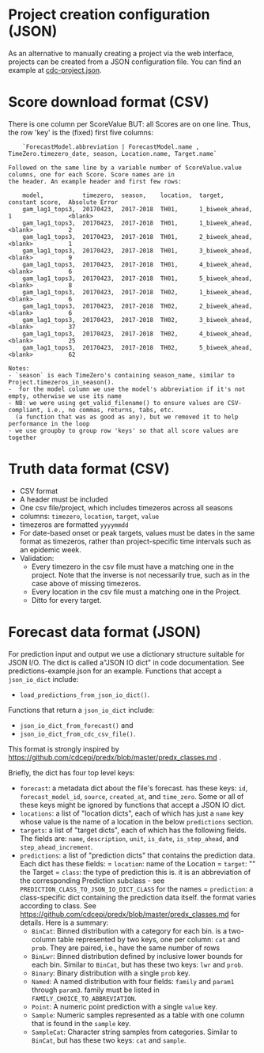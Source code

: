 # Project creation configuration (JSON)
As an alternative to manually creating a project via the web interface, projects can be created from a JSON configuration file. You can find an example at [cdc-project.json](https://github.com/reichlab/forecast-repository/blob/master/forecast_app/tests/projects/cdc-project.json).


# Score download format (CSV)
There is one column per ScoreValue BUT: all Scores are on one line. Thus, the row 'key' is the (fixed) first five columns:

        `ForecastModel.abbreviation | ForecastModel.name , TimeZero.timezero_date, season, Location.name, Target.name`

    Followed on the same line by a variable number of ScoreValue.value columns, one for each Score. Score names are in
    the header. An example header and first few rows:

        model,           timezero,  season,    location,  target,          constant score,  Absolute Error
        gam_lag1_tops3,  20170423,  2017-2018  TH01,      1_biweek_ahead,  1                <blank>
        gam_lag1_tops3,  20170423,  2017-2018  TH01,      1_biweek_ahead,  <blank>          2
        gam_lag1_tops3,  20170423,  2017-2018  TH01,      2_biweek_ahead,  <blank>          1
        gam_lag1_tops3,  20170423,  2017-2018  TH01,      3_biweek_ahead,  <blank>          9
        gam_lag1_tops3,  20170423,  2017-2018  TH01,      4_biweek_ahead,  <blank>          6
        gam_lag1_tops3,  20170423,  2017-2018  TH01,      5_biweek_ahead,  <blank>          8
        gam_lag1_tops3,  20170423,  2017-2018  TH02,      1_biweek_ahead,  <blank>          6
        gam_lag1_tops3,  20170423,  2017-2018  TH02,      2_biweek_ahead,  <blank>          6
        gam_lag1_tops3,  20170423,  2017-2018  TH02,      3_biweek_ahead,  <blank>          37
        gam_lag1_tops3,  20170423,  2017-2018  TH02,      4_biweek_ahead,  <blank>          25
        gam_lag1_tops3,  20170423,  2017-2018  TH02,      5_biweek_ahead,  <blank>          62

    Notes:
    - `season` is each TimeZero's containing season_name, similar to Project.timezeros_in_season().
    -  for the model column we use the model's abbreviation if it's not empty, otherwise we use its name
    - NB: we were using get_valid_filename() to ensure values are CSV-compliant, i.e., no commas, returns, tabs, etc.
      (a function that was as good as any), but we removed it to help performance in the loop
    - we use groupby to group row 'keys' so that all score values are together


# Truth data format (CSV)
- CSV format
- A header must be included
- One csv file/project, which includes timezeros across all seasons
- columns: `timezero`, `location`, `target`, `value`
- timezeros are formatted `yyyymmdd`
- For date-based onset or peak targets, values must be dates in the same format as timezeros, rather than project-specific time intervals such as an epidemic week.
- Validation:
    - Every timezero in the csv file must have a matching one in the project. Note that the inverse is not necessarily true, such as in the case above of missing timezeros.
    - Every location in the csv file must a matching one in the Project.
    - Ditto for every target.


# Forecast data format (JSON)
For prediction input and output we use a dictionary structure suitable for JSON I/O. The dict is called a"JSON IO dict" in code documentation. See predictions-example.json for an example. Functions that accept a `json_io_dict` include:
- `load_predictions_from_json_io_dict()`.

Functions that return a `json_io_dict` include:
- `json_io_dict_from_forecast()` and
- `json_io_dict_from_cdc_csv_file()`.

This format is strongly inspired by https://github.com/cdcepi/predx/blob/master/predx_classes.md .

Briefly, the dict has four top level keys:
- `forecast`: a metadata dict about the file's forecast. has these keys: `id`, `forecast_model_id`, `source`,  `created_at`, and `time_zero`. Some or all of these keys might be ignored by functions that accept a JSON IO dict.
- `locations`: a list of "location dicts", each of which has just a `name` key whose value is the name of a location  in the below `predictions` section.
- `targets`: a list of "target dicts", each of which has the following fields. The fields are: `name`, `description`,  `unit`, `is_date`, `is_step_ahead`, and `step_ahead_increment`.
- `predictions`: a list of "prediction dicts" that contains the prediction data. Each dict has these fields:
  = `location`: name of the Location
  = `target`: "" the Target
  = `class`: the type of prediction this is. it is an abbreviation of the corresponding Prediction subclass - see `PREDICTION_CLASS_TO_JSON_IO_DICT_CLASS` for the names
  = `prediction`: a class-specific dict containing the prediction data itself. the format varies according to class.  See https://github.com/cdcepi/predx/blob/master/predx_classes.md for details. Here is a summary:
    + `BinCat`: Binned distribution with a category for each bin. is a two-column table represented by two keys, one per column: `cat` and `prob`. They are paired, i.e., have the same number of rows
    + `BinLwr`: Binned distribution defined by inclusive lower bounds for each bin. Similar to `BinCat`, but has these two keys: `lwr` and `prob`.
    + `Binary`: Binary distribution with a single `prob` key.
    + `Named`: A named distribution with four fields: `family` and `param1` through `param3`. family must be listed in `FAMILY_CHOICE_TO_ABBREVIATION`.
    + `Point`: A numeric point prediction with a single `value` key.
    + `Sample`: Numeric samples represented as a table with one column that is found in the `sample` key.
    + `SampleCat`: Character string samples from categories. Similar to `BinCat`, but has these two keys: `cat` and `sample`.

